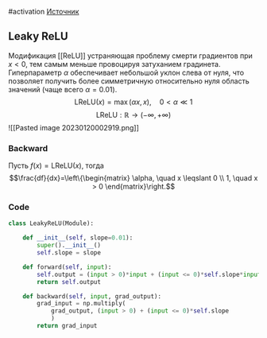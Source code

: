 #activation 
[Источник](https://academy.yandex.ru/handbook/ml/article/pervoe-znakomstvo-s-polnosvyaznymi-nejrosetyami)
## Leaky ReLU
Модификация [[ReLU]] устраняющая проблему смерти градиентов при $x < 0$, тем самым меньше провоцируя затуханием градинета. Гиперпараметр $α$ обеспечивает небольшой уклон слева от нуля, что позволяет получить более симметричную относительно нуля область значений (чаще всего $\alpha = 0.01$).
$$\text{LReLU}(x) = \max(\alpha x, x), \quad  0 < \alpha \ll 1$$
$$\text{LReLU}: \mathbb{R} \to (-\infty, +\infty)$$
![[Pasted image 20230120002919.png]]

### Backward
Пусть $f(x)=\text{LReLU}(x)$, тогда
$$\frac{df}{dx}=\left\{\begin{matrix}
    \alpha, \quad x \leqslant  0
 \\ 1, \quad x > 0
\end{matrix}\right.$$

### Code
```python
class LeakyReLU(Module):

    def __init__(self, slope=0.01):
        super().__init__()
        self.slope = slope

    def forward(self, input):
        self.output = (input > 0)*input + (input <= 0)*self.slope*input
        return self.output

    def backward(self, input, grad_output):
        grad_input = np.multiply(
	        grad_output, (input > 0) + (input <= 0)*self.slope
	        )
        return grad_input
```
